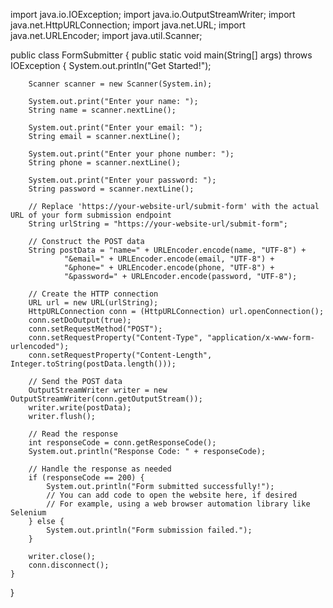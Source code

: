 import java.io.IOException;
import java.io.OutputStreamWriter;
import java.net.HttpURLConnection;
import java.net.URL;
import java.net.URLEncoder;
import java.util.Scanner;

public class FormSubmitter {
    public static void main(String[] args) throws IOException {
        System.out.println("Get Started!");

        Scanner scanner = new Scanner(System.in);

        System.out.print("Enter your name: ");
        String name = scanner.nextLine();

        System.out.print("Enter your email: ");
        String email = scanner.nextLine();

        System.out.print("Enter your phone number: ");
        String phone = scanner.nextLine();

        System.out.print("Enter your password: ");
        String password = scanner.nextLine();

        // Replace 'https://your-website-url/submit-form' with the actual URL of your form submission endpoint
        String urlString = "https://your-website-url/submit-form";

        // Construct the POST data
        String postData = "name=" + URLEncoder.encode(name, "UTF-8") +
                "&email=" + URLEncoder.encode(email, "UTF-8") +
                "&phone=" + URLEncoder.encode(phone, "UTF-8") +
                "&password=" + URLEncoder.encode(password, "UTF-8");

        // Create the HTTP connection
        URL url = new URL(urlString);
        HttpURLConnection conn = (HttpURLConnection) url.openConnection();
        conn.setDoOutput(true);
        conn.setRequestMethod("POST");
        conn.setRequestProperty("Content-Type", "application/x-www-form-urlencoded");
        conn.setRequestProperty("Content-Length", Integer.toString(postData.length()));

        // Send the POST data
        OutputStreamWriter writer = new OutputStreamWriter(conn.getOutputStream());
        writer.write(postData);
        writer.flush();

        // Read the response
        int responseCode = conn.getResponseCode();
        System.out.println("Response Code: " + responseCode);

        // Handle the response as needed
        if (responseCode == 200) {
            System.out.println("Form submitted successfully!");
            // You can add code to open the website here, if desired
            // For example, using a web browser automation library like Selenium
        } else {
            System.out.println("Form submission failed.");
        }

        writer.close();
        conn.disconnect();
    }
}
